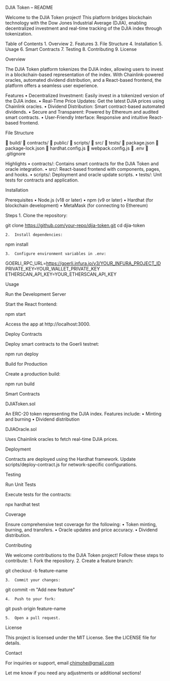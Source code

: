 DJIA Token – README

Welcome to the DJIA Token project! This platform bridges blockchain technology with the Dow Jones Industrial Average (DJIA), enabling decentralized investment and real-time tracking of the DJIA index through tokenization.

Table of Contents
	1.	Overview
	2.	Features
	3.	File Structure
	4.	Installation
	5.	Usage
	6.	Smart Contracts
	7.	Testing
	8.	Contributing
	9.	License

Overview

The DJIA Token platform tokenizes the DJIA index, allowing users to invest in a blockchain-based representation of the index. With Chainlink-powered oracles, automated dividend distribution, and a React-based frontend, the platform offers a seamless user experience.

Features
	•	Decentralized Investment: Easily invest in a tokenized version of the DJIA index.
	•	Real-Time Price Updates: Get the latest DJIA prices using Chainlink oracles.
	•	Dividend Distribution: Smart contract-based automated dividends.
	•	Secure and Transparent: Powered by Ethereum and audited smart contracts.
	•	User-Friendly Interface: Responsive and intuitive React-based frontend.

File Structure

📁 build/
📁 contracts/
📁 public/
📁 scripts/
📁 src/
📁 tests/
📄 package.json
📄 package-lock.json
📄 hardhat.config.js
📄 webpack.config.js
📄 .env
📄 .gitignore

Highlights
	•	contracts/: Contains smart contracts for the DJIA Token and oracle integration.
	•	src/: React-based frontend with components, pages, and hooks.
	•	scripts/: Deployment and oracle update scripts.
	•	tests/: Unit tests for contracts and application.

Installation

Prerequisites
	•	Node.js (v18 or later)
	•	npm (v9 or later)
	•	Hardhat (for blockchain development)
	•	MetaMask (for connecting to Ethereum)

Steps
	1.	Clone the repository:

git clone https://github.com/your-repo/djia-token.git
cd djia-token


	2.	Install dependencies:

npm install


	3.	Configure environment variables in .env:

GOERLI_RPC_URL=https://goerli.infura.io/v3/YOUR_INFURA_PROJECT_ID
PRIVATE_KEY=YOUR_WALLET_PRIVATE_KEY
ETHERSCAN_API_KEY=YOUR_ETHERSCAN_API_KEY

Usage

Run the Development Server

Start the React frontend:

npm start

Access the app at http://localhost:3000.

Deploy Contracts

Deploy smart contracts to the Goerli testnet:

npm run deploy

Build for Production

Create a production build:

npm run build

Smart Contracts

DJIAToken.sol

An ERC-20 token representing the DJIA index. Features include:
	•	Minting and burning
	•	Dividend distribution

DJIAOracle.sol

Uses Chainlink oracles to fetch real-time DJIA prices.

Deployment

Contracts are deployed using the Hardhat framework. Update scripts/deploy-contract.js for network-specific configurations.

Testing

Run Unit Tests

Execute tests for the contracts:

npx hardhat test

Coverage

Ensure comprehensive test coverage for the following:
	•	Token minting, burning, and transfers.
	•	Oracle updates and price accuracy.
	•	Dividend distribution.

Contributing

We welcome contributions to the DJIA Token project! Follow these steps to contribute:
	1.	Fork the repository.
	2.	Create a feature branch:

git checkout -b feature-name


	3.	Commit your changes:

git commit -m "Add new feature"


	4.	Push to your fork:

git push origin feature-name


	5.	Open a pull request.

License

This project is licensed under the MIT License. See the LICENSE file for details.

Contact

For inquiries or support, email chimohe@gmail.com 

Let me know if you need any adjustments or additional sections!
